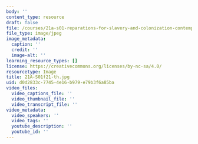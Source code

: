 ```yaml
---
body: ''
content_type: resource
draft: false
file: /courses/21a-s01-reparations-for-slavery-and-colonization-contemporary-movements-for-justice-fall-2021/21a-s01f21-th.jpg
file_type: image/jpeg
image_metadata:
  caption: ''
  credit: ''
  image-alt: ''
learning_resource_types: []
license: https://creativecommons.org/licenses/by-nc-sa/4.0/
resourcetype: Image
title: 21A-S01f21-th.jpg
uid: d0d2833c-7745-4e16-b979-e79b3f6a85ba
video_files:
  video_captions_file: ''
  video_thumbnail_file: ''
  video_transcript_file: ''
video_metadata:
  video_speakers: ''
  video_tags: ''
  youtube_description: ''
  youtube_id: ''
---
```

